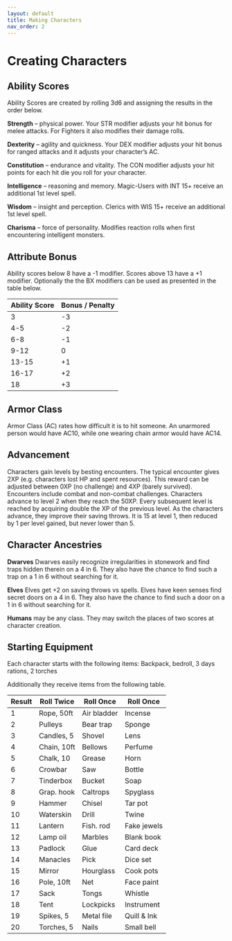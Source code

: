 ```yaml
---
layout: default
title: Making Characters
nav_order: 2
---
```

# Creating Characters
## Ability Scores
Ability Scores are created by rolling 3d6 and assigning the results in the order below. 

__Strength__ – physical power. Your STR modifier adjusts your hit bonus for melee attacks. For Fighters it also modifies their damage rolls.

__Dexterity__ – agility and quickness. Your DEX modifier adjusts your hit bonus for ranged attacks and it  adjusts your character’s AC.

__Constitution__ – endurance and vitality. The CON modifier adjusts your hit points for each hit die you roll for your character.

__Intelligence__ – reasoning and memory. Magic-Users with INT 15+ receive an additional 1st level spell.

__Wisdom__ – insight and perception. Clerics with WIS 15+ receive an additional 1st level spell.

__Charisma__ – force of personality. Modifies reaction rolls when first encountering intelligent monsters. 

## Attribute Bonus
Ability scores below 8 have a -1 modifier. Scores above 13 have a +1 modifier. Optionally the the BX modifiers can be used as presented in the table below.

| **Ability Score** | **Bonus / Penalty** |
| ----------------- | ------------------- |
| 3                 | -3                  |
| 4-5               | -2                  |
| 6-8               | -1                  |
| 9-12              | 0                   |
| 13-15             | +1                  |
| 16-17             | +2                  |
| 18                | +3                  |

## Armor Class
Armor Class (AC) rates how difficult it is to hit someone. An unarmored person would have AC10, while one wearing chain armor would have AC14.
## Advancement
Characters gain levels by besting encounters. The typical encounter gives 2XP (e.g. characters lost HP and spent resources). This reward can be adjusted between 0XP (no challenge) and 4XP (barely survived). Encounters include combat and non-combat challenges. Characters advance to level 2 when they reach the 50XP. Every subsequent level is reached by acquiring double the XP of the previous level.
As the characters advance, they improve their saving throws. It is 15 at level 1, then reduced by 1 per level gained, but never lower than 5.
## Character Ancestries
__Dwarves__ Dwarves easily recognize irregularities in stonework and find traps hidden therein on a 4 in 6. They also have the chance to find such a trap on a 1 in 6 without searching for it.

__Elves__ Elves get +2 on saving throws vs spells. Elves have keen senses find secret doors on a 4 in 6. They also have the chance to find such a door on a 1 in 6 without searching for it.

__Humans__ may be any class. They may switch the places of two scores at character creation.
## Starting Equipment
Each character starts with the following items: Backpack, bedroll, 3 days rations, 2 torches

Additionally they receive items from the following table.

|**Result**|**Roll Twice**|**Roll Once**|**Roll Once**|
|---|---|---|---|
|1|Rope, 50ft|Air bladder|Incense|
|2|Pulleys|Bear trap|Sponge|
|3|Candles, 5|Shovel|Lens|
|4|Chain, 10ft|Bellows|Perfume|
|5|Chalk, 10|Grease|Horn|
|6|Crowbar|Saw|Bottle|
|7|Tinderbox|Bucket|Soap|
|8|Grap. hook|Caltrops|Spyglass|
|9|Hammer|Chisel|Tar pot|
|10|Waterskin|Drill|Twine|
|11|Lantern|Fish. rod|Fake jewels|
|12|Lamp oil|Marbles|Blank book|
|13|Padlock|Glue|Card deck|
|14|Manacles|Pick|Dice set|
|15|Mirror|Hourglass|Cook pots|
|16|Pole, 10ft|Net|Face paint|
|17|Sack|Tongs|Whistle|
|18|Tent|Lockpicks|Instrument|
|19|Spikes, 5|Metal file|Quill & Ink|
|20|Torches, 5|Nails|Small bell|
